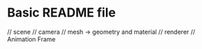 # Basic README file

// scene
// camera
// mesh -> geometry and material
// renderer
// Animation Frame